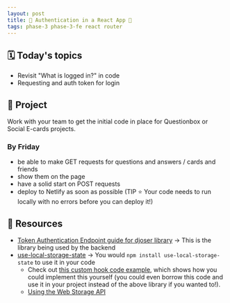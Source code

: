 ```yaml
---
layout: post
title: 🦊 Authentication in a React App 🦊
tags: phase-3 phase-3-fe react router
---
```


## 🗓️ Today's topics

- Revisit "What is logged in?" in code
- Requesting and auth token for login

## 🎯 Project

Work with your team to get the initial code in place for Questionbox or Social E-cards projects.

### By Friday

- be able to make GET requests for questions and answers / cards and friends
- show them on the page
- have a solid start on POST requests
- deploy to Netlify as soon as possible (TIP ⭐ Your code needs to run locally with no errors before you can deploy it!)

## 🔖 Resources

- [Token Authentication Endpoint guide for djoser library](https://djoser.readthedocs.io/en/latest/token_endpoints.html) -> This is the library being used by the backend
- [use-local-storage-state](https://github.com/astoilkov/use-local-storage-state) -> You would `npm install use-local-storage-state` to use it in your code
  - Check out [this custom hook code example](https://usehooks.com/useLocalStorage/), which shows how you could implement this yourself (you could even borrow this code and use it in your project instead of the above library if you wanted to!).
  - [Using the Web Storage API](https://developer.mozilla.org/en-US/docs/Web/API/Web_Storage_API/Using_the_Web_Storage_API)
